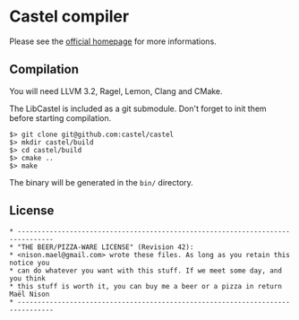 # Castel compiler

Please see the [official homepage](http://castel.github.com) for more informations.

## Compilation

You will need LLVM 3.2, Ragel, Lemon, Clang and CMake.

The LibCastel is included as a git submodule. Don't forget to init them before starting compilation.

    $> git clone git@github.com:castel/castel
    $> mkdir castel/build
    $> cd castel/build
    $> cmake ..
    $> make

The binary will be generated in the `bin/` directory.

## License

```
* -------------------------------------------------------------------------------
* "THE BEER/PIZZA-WARE LICENSE" (Revision 42):
* <nison.mael@gmail.com> wrote these files. As long as you retain this notice you
* can do whatever you want with this stuff. If we meet some day, and you think
* this stuff is worth it, you can buy me a beer or a pizza in return Maël Nison
* -------------------------------------------------------------------------------
```
